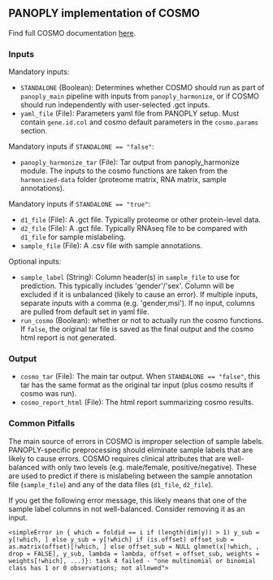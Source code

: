 ## PANOPLY implementation of COSMO

Find full COSMO documentation [here](https://github.com/bzhanglab/COSMO).

### Inputs

Mandatory inputs:

-   `STANDALONE` (Boolean): Determines whether COSMO should run as part of `panoply_main` pipeline with inputs from `panoply_harmonize`, or if COSMO should run independently with user-selected .gct inputs.
-   `yaml_file` (File): Parameters yaml file from PANOPLY setup. Must contain `gene.id.col` and cosmo default parameters in the `cosmo.params` section.

Mandatory inputs if `STANDALONE == "false"`:

-   `panoply_harmonize_tar` (File): Tar output from panoply_harmonize module. The inputs to the cosmo functions are taken from the `harmonized-data` folder (proteome matrix, RNA matrix, sample annotations).

Mandatory inputs if `STANDALONE == "true"`:

-   `d1_file` (File): A .gct file. Typically proteome or other protein-level data.
-   `d2_file` (File): A .gct file. Typically RNAseq file to be compared with `d1_file` for sample mislabeling.
-   `sample_file` (File): A .csv file with sample annotations.

Optional inputs:

-   `sample_label` (String): Column header(s) in `sample_file` to use for prediction. This typically includes 'gender'/'sex'. Column will be excluded if it is unbalanced (likely to cause an error). If multiple inputs, separate inputs with a comma (e.g. 'gender,msi'). If no input, columns are pulled from default set in yaml file.
-   `run_cosmo` (Boolean): whether or not to actually run the cosmo functions. If `false`, the original tar file is saved as the final output and the cosmo html report is not generated.

### Output

-   `cosmo_tar` (File): The main tar output. When `STANDALONE == "false"`, this tar has the same format as the original tar input (plus cosmo results if cosmo was run).
-   `cosmo_report_html` (File): The html report summarizing cosmo results.

### Common Pitfalls

The main source of errors in COSMO is improper selection of sample labels. PANOPLY-specific preprocessing should eliminate sample labels that are likely to cause errors. COSMO requires clinical attributes that are well-balanced with only two levels (e.g. male/female, positive/negative). These are used to predict if there is mislabeling between the sample annotation file (`sample_file`) and any of the data files (`d1_file`, `d2_file`).

If you get the following error message, this likely means that one of the sample label columns in not well-balanced. Consider removing it as an input.

`<simpleError in { which = foldid == i if (length(dim(y)) > 1) y_sub = y[!which, ] else y_sub = y[!which] if (is.offset) offset_sub = as.matrix(offset)[!which, ] else offset_sub = NULL glmnet(x[!which, , drop = FALSE], y_sub, lambda = lambda, offset = offset_sub, weights = weights[!which], ...)}: task 4 failed - "one multinomial or binomial class has 1 or 0 observations; not allowed">`
